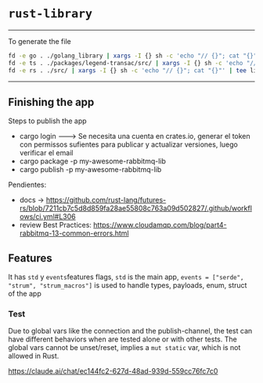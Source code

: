 # `rust-library`

---

To generate the file

```bash
fd -e go . ./golang_library | xargs -I {} sh -c 'echo "// {}"; cat "{}"' | tee library.go
fd -e ts . ./packages/legend-transac/src/ | xargs -I {} sh -c 'echo "// {}"; cat "{}"' | tee library.ts
fd -e rs . ./src/ | xargs -I {} sh -c 'echo "// {}"; cat "{}"' | tee library.rs
```

---

## Finishing the app

Steps to publish the app

- cargo login ---> Se necesita una cuenta en crates.io, generar el token con permissos sufientes para publicar y actualizar versiones, luego verificar el email
- cargo package -p my-awesome-rabbitmq-lib
- cargo publish -p my-awesome-rabbitmq-lib

Pendientes:

- docs -> https://github.com/rust-lang/futures-rs/blob/7211cb7c5d8d859fa28ae55808c763a09d502827/.github/workflows/ci.yml#L306
- review Best Practices: https://www.cloudamqp.com/blog/part4-rabbitmq-13-common-errors.html

## Features

It has `std` y `events`features flags, `std` is the main app, `events = ["serde", "strum", "strum_macros"]` is used to handle types, payloads, enum, struct of the app

### Test

Due to global vars like the connection and the publish-channel, the test can have different behaviors when
are tested alone or with other tests. The global vars cannot be unset/reset, implies a `mut static` var, which is not allowed in Rust.

https://claude.ai/chat/ec144fc2-627d-48ad-939d-559cc76fc7c0
